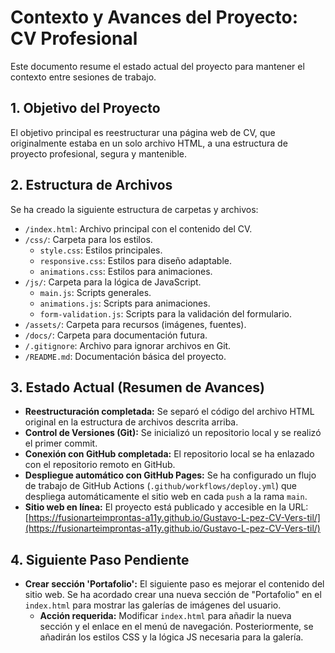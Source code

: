 # Contexto y Avances del Proyecto: CV Profesional

Este documento resume el estado actual del proyecto para mantener el contexto entre sesiones de trabajo.

## 1. Objetivo del Proyecto

El objetivo principal es reestructurar una página web de CV, que originalmente estaba en un solo archivo HTML, a una estructura de proyecto profesional, segura y mantenible.

## 2. Estructura de Archivos

Se ha creado la siguiente estructura de carpetas y archivos:

- `/index.html`: Archivo principal con el contenido del CV.
- `/css/`: Carpeta para los estilos.
  - `style.css`: Estilos principales.
  - `responsive.css`: Estilos para diseño adaptable.
  - `animations.css`: Estilos para animaciones.
- `/js/`: Carpeta para la lógica de JavaScript.
  - `main.js`: Scripts generales.
  - `animations.js`: Scripts para animaciones.
  - `form-validation.js`: Scripts para la validación del formulario.
- `/assets/`: Carpeta para recursos (imágenes, fuentes).
- `/docs/`: Carpeta para documentación futura.
- `/.gitignore`: Archivo para ignorar archivos en Git.
- `/README.md`: Documentación básica del proyecto.

## 3. Estado Actual (Resumen de Avances)

- **Reestructuración completada:** Se separó el código del archivo HTML original en la estructura de archivos descrita arriba.
- **Control de Versiones (Git):** Se inicializó un repositorio local y se realizó el primer commit.
- **Conexión con GitHub completada:** El repositorio local se ha enlazado con el repositorio remoto en GitHub.
- **Despliegue automático con GitHub Pages:** Se ha configurado un flujo de trabajo de GitHub Actions (`.github/workflows/deploy.yml`) que despliega automáticamente el sitio web en cada `push` a la rama `main`.
- **Sitio web en línea:** El proyecto está publicado y accesible en la URL: [https://fusionarteimprontas-a11y.github.io/Gustavo-L-pez-CV-Vers-til/](https://fusionarteimprontas-a11y.github.io/Gustavo-L-pez-CV-Vers-til/)

## 4. Siguiente Paso Pendiente

- **Crear sección 'Portafolio':** El siguiente paso es mejorar el contenido del sitio web. Se ha acordado crear una nueva sección de "Portafolio" en el `index.html` para mostrar las galerías de imágenes del usuario.
  - **Acción requerida:** Modificar `index.html` para añadir la nueva sección y el enlace en el menú de navegación. Posteriormente, se añadirán los estilos CSS y la lógica JS necesaria para la galería.
